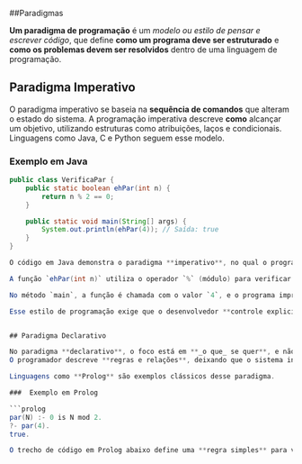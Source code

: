  ##Paradigmas

 **Um paradigma de programação** é um *modelo ou estilo de pensar e escrever código*, que define **como um programa deve ser estruturado** e **como os problemas devem ser resolvidos** dentro de uma linguagem de programação.

## Paradigma Imperativo

O paradigma imperativo se baseia na **sequência de comandos** que alteram o estado do sistema. A programação imperativa descreve **como** alcançar um objetivo, utilizando estruturas como atribuições, laços e condicionais. Linguagens como Java, C e Python seguem esse modelo.

### Exemplo em Java

```java
public class VerificaPar {
    public static boolean ehPar(int n) {
        return n % 2 == 0;
    }

    public static void main(String[] args) {
        System.out.println(ehPar(4)); // Saída: true
    }
}

O código em Java demonstra o paradigma **imperativo**, no qual o programador define, passo a passo, **como** o problema deve ser resolvido.

A função `ehPar(int n)` utiliza o operador `%` (módulo) para verificar se o número é divisível por 2. Se o resultado da operação `n % 2` for igual a zero, a função retorna `true`, indicando que o número é par.

No método `main`, a função é chamada com o valor `4`, e o programa imprime `true` no console, pois a condição é satisfeita.

Esse estilo de programação exige que o desenvolvedor **controle explicitamente o fluxo de execução**, representando claramente o funcionamento interno do algoritmo.


## Paradigma Declarativo

No paradigma **declarativo**, o foco está em **_o que_ se quer**, e não em **_como_ fazer**.  
O programador descreve **regras e relações**, deixando que o sistema interprete como chegar à solução.

Linguagens como **Prolog** são exemplos clássicos desse paradigma.

###  Exemplo em Prolog

```prolog
par(N) :- 0 is N mod 2.
?- par(4).
true.

O trecho de código em Prolog abaixo define uma **regra simples** para verificar se um número é par
